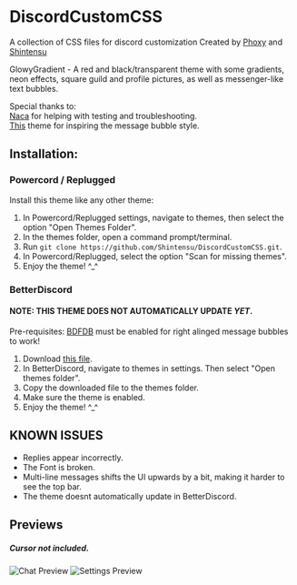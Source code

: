# DiscordCustomCSS
A collection of CSS files for discord customization
Created by [Phoxy](https://github.com/Bass-PHOX) and [Shintensu](https://github.com/Shintensu)

GlowyGradient - A red and black/transparent theme with some gradients, neon effects, square guild and profile pictures, as well as messenger-like text bubbles.  

Special thanks to:  
[Naca](https://twitter.com/nacasatu) for helping with testing and troubleshooting.  
[This](https://github.com/zuzumi-f/Discord-11#message-style) theme for inspiring the message bubble style.

## Installation:
### Powercord / Replugged
Install this theme like any other theme:
1. In Powercord/Replugged settings, navigate to themes, then select the option "Open Themes Folder".
2. In the themes folder, open a command prompt/terminal.
3. Run `git clone https://github.com/Shintensu/DiscordCustomCSS.git`.
4. In Powercord/Replugged, select the option "Scan for missing themes".
5. Enjoy the theme! ^_^

### BetterDiscord
#### NOTE: THIS THEME DOES NOT AUTOMATICALLY UPDATE *YET*.
Pre-requisites: [BDFDB](https://betterdiscord.app/plugin/BDFDB) must be enabled for right alinged message bubbles to work!
1. Download [this file](https://raw.githubusercontent.com/Shintensu/DiscordCustomCSS/main/GlowyGradient.theme.css).
2. In BetterDiscord, navigate to themes in settings. Then select "Open themes folder".
3. Copy the downloaded file to the themes folder.
4. Make sure the theme is enabled.
5. Enjoy the theme! ^_^

## KNOWN ISSUES
- Replies appear incorrectly.
- The Font is broken.
- Multi-line messages shifts the UI upwards by a bit, making it harder to see the top bar.
- The theme doesnt automatically update in BetterDiscord.
## Previews
##### Cursor not included.
![Chat Preview](https://user-images.githubusercontent.com/87764384/185085918-ab7e8c46-2d74-4afd-a025-195a36ef9345.jpg)
![Settings Preview](https://user-images.githubusercontent.com/87764384/185081387-386b5ba5-bdae-4d21-9b5d-6663d7edb902.jpg)

